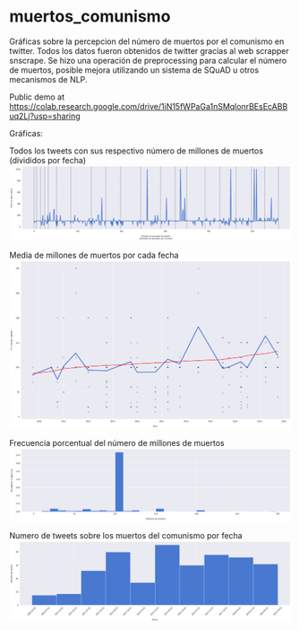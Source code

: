 # muertos_comunismo
Gráficas sobre la percepcion del número de muertos por el comunismo en twitter.
Todos los datos fueron obtenidos de twitter gracias al web scrapper snscrape. Se hizo una operación de preprocessing para calcular el número de muertos, posible mejora utilizando un sistema de SQuAD u otros mecanismos de NLP.

Public demo at https://colab.research.google.com/drive/1iN15fWPaGa1nSMqlonrBEsEcABBuq2Lj?usp=sharing



Gráficas:

Todos los tweets con sus respectivo número de millones de muertos (divididos por fecha)
![todos los tweets](https://github.com/elalber2000/muertos_comunismo/blob/main/main.png)


Media de millones de muertos por cada fecha
![media de muertes](https://github.com/elalber2000/muertos_comunismo/blob/main/avg.png)


Frecuencia porcentual del número de millones de muertos
![frecuencia de muertes](https://github.com/elalber2000/muertos_comunismo/blob/main/freq.png)


Numero de tweets sobre los muertos del comunismo por fecha
![numero de tweets por fecha](https://github.com/elalber2000/muertos_comunismo/blob/main/number.png)
